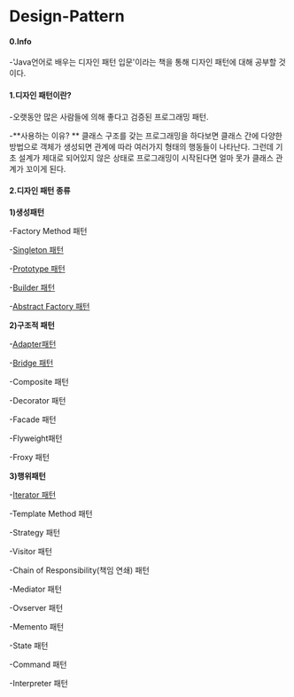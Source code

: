 # Design-Pattern
#### 0.Info

-'Java언어로 배우는 디자인 패턴 입문'이라는 책을 통해 디자인 패턴에 대해 공부할 것이다.

#### 1.디자인 패턴이란?

-오랫동안 많은 사람들에 의해 좋다고 검증된 프로그래밍 패턴.

-**사용하는 이유? ** 클래스 구조를 갖는 프로그래밍을 하다보면 클래스 간에 다양한 방법으로 객체가 생성되면 관계에 따라 여러가지 형태의 행동들이 나타난다.  그런데  기초 설계가 제대로 되어있지 않은 상태로 프로그래밍이 시작된다면 얼마 못가 클래스 관계가 꼬이게 된다. 

#### 2.디자인 패턴 종류

**1)생성패턴**

-Factory Method 패턴

-[Singleton 패턴](https://github.com/Hongsomang/Design-Pattern/blob/master/Creation_Pattern/Singleton_Pattern/Singleton%20Pattern.md)

-[Prototype 패턴](https://github.com/Hongsomang/Design-Pattern/blob/master/Creation_Pattern/Prototype_Pattern/Prototype%20Pattern.md)

-[Builder 패턴](https://github.com/Hongsomang/Design-Pattern/blob/master/Creation_Pattern/Builder_Pattern/Builder%20Pattern.md)

-[Abstract Factory 패턴](https://github.com/Hongsomang/Design-Pattern/blob/master/Creation_Pattern/Abstract_Factory_Pattern/Abstract%20Factory%20Pattern.md)

**2)구조적 패턴**

-[Adapter패턴](https://github.com/Hongsomang/Design-Pattern/blob/master/Structral%20Pattern/Adapter_Pattern/Adapter%20Pattern.md)

-[Bridge 패턴](https://github.com/Hongsomang/Design-Pattern/blob/master/Structral%20Pattern/Bridge_Pattern/Bridge%20Pattern.md)

-Composite 패턴

-Decorator  패턴

-Facade 패턴

-Flyweight패턴

-Froxy 패턴

**3)행위패턴**

-[Iterator 패턴](https://github.com/Hongsomang/Design-Pattern/blob/master/Behavioral_Pattern/Interator_Pattern/Interator%20Pattern.md)

-Template Method 패턴

-Strategy 패턴

-Visitor 패턴

-Chain of Responsibility(책임 연쇄) 패턴

-Mediator 패턴

-Ovserver 패턴

-Memento 패턴

-State 패턴

-Command 패턴

-Interpreter 패턴
